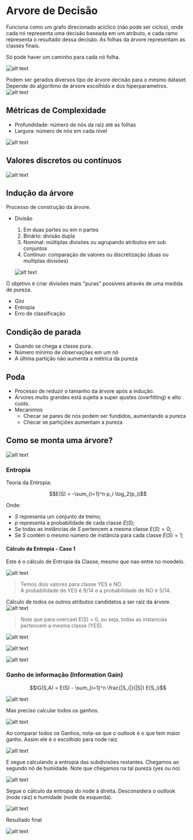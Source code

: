 # Arvore de Decisão

Funciona como um grafo direcionado acíclico (não pode ser ciclos), onde cada nó representa uma decisão baseada em um atributo, e cada ramo representa o resultado dessa decisão. As folhas da árvore representam as classes finais.

Só pode haver um caminho para cada nó folha.

![alt text](image.png)


Podem ser gerados diversos tipo de árvore decisão para o mesmo dataset. Depende do algorítimo de árvore escolhido e dos hiperparametros.
![alt text](image-1.png)

## Métricas de Complexidade

- Profundidade: número de nós da raiz até as folhas
- Largura: número de nós em cada nível

![alt text](image-2.png)

## Valores discretos ou contínuos

![alt text](image-3.png)


## Indução da árvore

Processo de construção da árvore.

- Divisão
    1. Em duas partes ou em n partes
    2. Binário: divisão dupla
    3. Nominal: múltiplas divisões ou agrupando atributos em sub conjuntos
    4. Contínuo: comparação de valores ou discretização (duas ou multiplas divisões)

    ![alt text](image-4.png)

O objetivo é criar divisões mais "puras" possíveis através de uma medida de pureza.
- Gini
- Entropia
- Erro de classificação


## Condição de parada

- Quando se chega a classe pura.
- Número mínimo de observações em um nó
- A última partição não aumenta a métrica da pureza


## Poda

- Processo de reduzir o tamanho da árvore após a indução.
- Árvores muito grandes está sujeita a super ajustes (overfitting) e alto custo.
- Mecanimos
    - Checar se pares de nós podem ser fundidos, aumentando a pureza
    - Checar se partiçiões aumentam a pureza

## Como se monta uma árvore?

![alt text](image-5.png)

### Entropia

Teoria da Entropia:

$$E(S) =  -\sum_{i=1}^n p_i \log_2(p_i)$$

Onde:
- $S$ representa um conjunto de treino;
- $p$ representa a probabilidade de cada classe $E(S)$;
- Se todas as instâncias de $S$ pertencem a mesma classe $E(S)=0$;
- Se $S$ contém o mesmo número de instância para cada classe $E(S)=1$;

#### Cálculo da Entropia - Caso 1

Este é o cálculo de Entropia da Classe, mesmo que nao entre no moedelo.

![alt text](image-6.png)
> Temos dois valores para classe $\text{YES}$ e $\text{NO}$.<br>
> A probabilidade de $\text{YES}$ é $9/14$ e a probabilidade de $\text{NO}$ é $5/14$.<br>


Cálculo de todos os outros atributos candidatos a ser raíz da árvore.
![alt text](image-7.png)

> Note que para overcast E(S) = 0, ou seja, todas as instancias pertencem a mesma classe (YES).

![alt text](image-8.png)

![alt text](image-9.png)

![alt text](image-10.png)


### Ganho de informação (Information Gain)

$$IG(S,A) = E(S) - \sum_{i=1}^n \frac{|S_i|}{|S|} E(S_i)$$

![alt text](image-11.png)

Mas preciso calcular todos os ganhos.

![alt text](image-12.png)

Ao comparar todos os Ganhos, nota-se que o outlook é o que tem maior ganho. Assim ele é o escolhido para node raiz.


![alt text](image-13.png)

E segue calculando a entropia das subdivisões restantes. Chegamos ao segundo nó de humidade. Note que chegamos na tal pureza (yes ou no)

![alt text](image-14.png)

Segue o cálculo da entropia do node à direita. Desconsidera o outlook (node raiz) e humidade (node da esquerda).

![alt text](image-15.png)

Resultado final

![alt text](image-16.png)